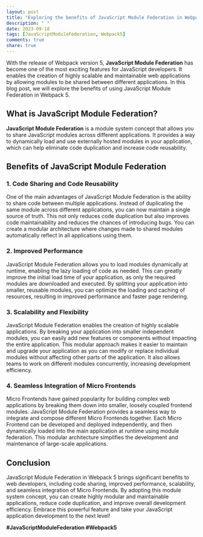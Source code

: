```yaml
---
layout: post
title: "Exploring the benefits of JavaScript Module Federation in Webpack 5"
description: " "
date: 2023-09-18
tags: [JavaScriptModuleFederation, Webpack5]
comments: true
share: true
---
```


With the release of Webpack version 5, **JavaScript Module Federation** has become one of the most exciting features for JavaScript developers. It enables the creation of highly scalable and maintainable web applications by allowing modules to be shared between different applications. In this blog post, we will explore the benefits of using JavaScript Module Federation in Webpack 5.

## What is JavaScript Module Federation?

**JavaScript Module Federation** is a module system concept that allows you to share JavaScript modules across different applications. It provides a way to dynamically load and use externally hosted modules in your application, which can help eliminate code duplication and increase code reusability.

## Benefits of JavaScript Module Federation

### 1. Code Sharing and Code Reusability

One of the main advantages of JavaScript Module Federation is the ability to share code between multiple applications. Instead of duplicating the same module across different applications, you can now maintain a single source of truth. This not only reduces code duplication but also improves code maintainability and reduces the chances of introducing bugs. You can create a modular architecture where changes made to shared modules automatically reflect in all applications using them.

### 2. Improved Performance

JavaScript Module Federation allows you to load modules dynamically at runtime, enabling the lazy loading of code as needed. This can greatly improve the initial load time of your application, as only the required modules are downloaded and executed. By splitting your application into smaller, reusable modules, you can optimize the loading and caching of resources, resulting in improved performance and faster page rendering.

### 3. Scalability and Flexibility

JavaScript Module Federation enables the creation of highly scalable applications. By breaking your application into smaller independent modules, you can easily add new features or components without impacting the entire application. This modular approach makes it easier to maintain and upgrade your application as you can modify or replace individual modules without affecting other parts of the application. It also allows teams to work on different modules concurrently, increasing development efficiency.

### 4. Seamless Integration of Micro Frontends

Micro Frontends have gained popularity for building complex web applications by breaking them down into smaller, loosely coupled frontend modules. JavaScript Module Federation provides a seamless way to integrate and compose different Micro Frontends together. Each Micro Frontend can be developed and deployed independently, and then dynamically loaded into the main application at runtime using module federation. This modular architecture simplifies the development and maintenance of large-scale applications.

## Conclusion

JavaScript Module Federation in Webpack 5 brings significant benefits to web developers, including code sharing, improved performance, scalability, and seamless integration of Micro Frontends. By adopting this module system concept, you can create highly modular and maintainable applications, reduce code duplication, and improve overall development efficiency. Embrace this powerful feature and take your JavaScript application development to the next level!

**#JavaScriptModuleFederation #Webpack5**